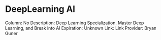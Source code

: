 # DeepLearning AI

Column: No
Description: Deep Learning Specialization. Master Deep Learning, and Break into AI
Expiration: Unknown
Link: Link
Provider: Bryan Guner